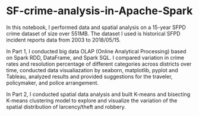 # SF-crime-analysis-in-Apache-Spark

In this notebook, I performed data and spatial analysis on a 15-year SFPD crime dataset of size over 551MB. The dataset I used is historical SFPD incident reports data from 2003 to 2018/05/15.

In Part 1, I conducted big data OLAP (Online Analytical Processing) based on Spark RDD, DataFrame, and Spark SQL. I compared variation in crime rates and resolution percentage of different categories across districts over time, conducted data visualiazation by seaborn, matplotlib, pyplot and Tableau, analyzed results and provided suggestions for the traveler, policymaker, and police arrangement.

In Part 2, I conducted spatial data analysis and built K-means and bisecting K-means clustering model to explore and visualize the variation of the spatial distribution of larcency/theft and robbery.

